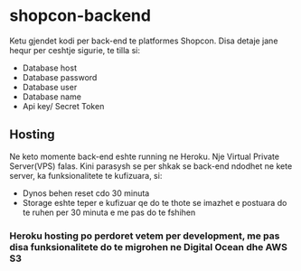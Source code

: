 # shopcon-backend

Ketu gjendet kodi per back-end te platformes Shopcon. Disa detaje jane hequr per ceshtje sigurie, te tilla si:

- Database host
- Database password
- Database user
- Database name 
- Api key/ Secret Token

## Hosting

Ne keto momente back-end eshte running ne Heroku. Nje Virtual Private Server(VPS) falas. Kini parasysh se per shkak se back-end ndodhet ne kete server, ka funksionalitete te kufizuara, si:

- Dynos behen reset cdo 30 minuta
- Storage eshte teper e kufizuar qe do te thote se imazhet e postuara do te ruhen per 30 minuta e me pas do te fshihen

### Heroku hosting po perdoret vetem per development, me pas disa funksionalitete do te migrohen ne Digital Ocean dhe AWS S3
